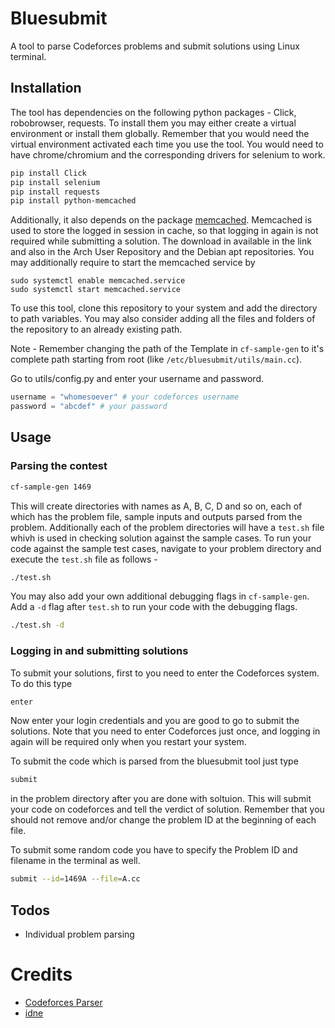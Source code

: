 Bluesubmit
=================
A tool to parse Codeforces problems and submit solutions using Linux terminal.

## Installation
 The tool has dependencies on the following python packages - Click, robobrowser, requests. To install them you may either create a virtual environment or install them globally. Remember that you would need the virtual environment activated each time you use the tool. You would need to have chrome/chromium and the corresponding drivers for selenium to work.
 ```bash
 pip install Click
 pip install selenium
 pip install requests
 pip install python-memcached
 ```
 Additionally, it also depends on the package [memcached](https://memcached.org/). Memcached is used to store the logged in session in cache, so that logging in again is not required while submitting a solution. The download in available in the link and also in the Arch User Repository and the Debian apt repositories. You may additionally require to start the memcached service by
 ```
 sudo systemctl enable memcached.service
 sudo systemctl start memcached.service
 ```
 
 To use this tool, clone this repository to your system and add the directory to path variables.
 You may also consider adding all the files and folders of the repository to an already existing path.

 Note - Remember changing the path of the Template in `cf-sample-gen` to it's complete path starting from root (like `/etc/bluesubmit/utils/main.cc`).

 Go to utils/config.py and enter your username and password.
 ```python
 username = "whomesoever" # your codeforces username
 password = "abcdef" # your password
 ```

## Usage
### Parsing the contest
```bash
cf-sample-gen 1469
```
This will create directories with names as A, B, C, D and so on, each of which has the problem file, sample inputs and outputs parsed from the problem. Additionally each of the problem directories will have a `test.sh` file whivh is used in checking solution against the sample cases.
To run your code against the sample test cases, navigate to your problem directory and execute the `test.sh` file as follows -
```bash
./test.sh
```
You may also add your own additional debugging flags in `cf-sample-gen`. Add a `-d` flag after `test.sh` to run your code with the debugging flags.
```bash
./test.sh -d
```

### Logging in and submitting solutions
To submit your solutions, first to you need to enter the Codeforces system. To do this type
```bash
enter
```
Now enter your login credentials and you are good to go to submit the solutions.
Note that you need to enter Codeforces just once, and logging in again will be required only when you restart your system.

To submit the code which is parsed from the bluesubmit tool just type
```bash
submit
```
in the problem directory after you are done with soltuion. This will submit your code on codeforces and tell the verdict of solution. Remember that you should not remove and/or change the problem ID at the beginning of each file.

To submit some random code you have to specify the Problem ID and filename in the terminal as well.
```bash
submit --id=1469A --file=A.cc
```

## Todos
- Individual problem parsing

# Credits
- [Codeforces Parser](https://github.com/johnathan79717/codeforces-parser)
- [idne](https://github.com/endiliey/idne)
